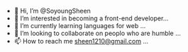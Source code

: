 - 👋 Hi, I’m @SoyoungSheen
- 👀 I’m interested in becoming a front-end developer...
- 🌱 I’m currently learning languages for web ...
- 💞️ I’m looking to collaborate on peoplo who are humble ...
- 📫 How to reach me sheen1210@gmail.com ...

<!---
SoyoungSheen/SoyoungSheen is a ✨ special ✨ repository because its `README.md` (this file) appears on your GitHub profile.
You can click the Preview link to take a look at your changes.
--->
